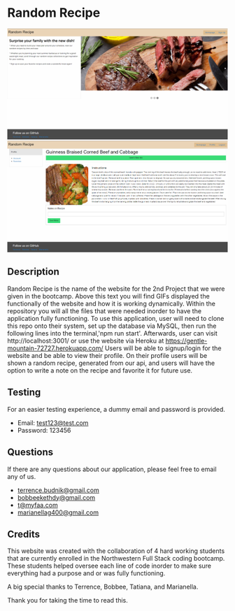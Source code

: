 # Random Recipe

![alt text](./assets/images/project%202%20homescreen.png)
![alt text](./assets/images/project%202%20profile%20page.png)


## Description

Random Recipe is the name of the website for the 2nd Project that we were given in the bootcamp.
Above this text you will find GIFs displayed the functionally of the website and how it is working dynamically.
Within the repository you will all the files that were needed inorder to have the application fully functioning.
To use this application, user will need to clone this repo onto their system, set up the database via MySQL, then run the following lines into the terminal,'npm run start'. Afterwards, user can visit http://localhost:3001/ or use the website via Heroku at https://gentle-mountain-72727.herokuapp.com/
Users will be able to signup/login for the website and be able to view their profile.
On their profile users will be shown a random recipe, generated from our api, and users will have the option to write a note on the recipe and favorite it for future use.

## Testing

For an easier testing experience, a dummy email and password is provided.
* Email: test123@test.com
* Password: 123456

## Questions

If there are any questions about our application, please feel free to email any of us.
* terrence.budnik@gmail.com
* bobbeekethdy@gmail.com
* t@myfaa.com
* marianellag400@gmail.com

## Credits

This website was created with the collaboration of 4 hard working students that are currently enrolled in the Northwestern Full Stack coding bootcamp. These students helped oversee each line of code inorder to make sure everything had a purpose and or was fully functioning.

A big special thanks to Terrence, Bobbee, Tatiana, and Marianella.

Thank you for taking the time to read this.


